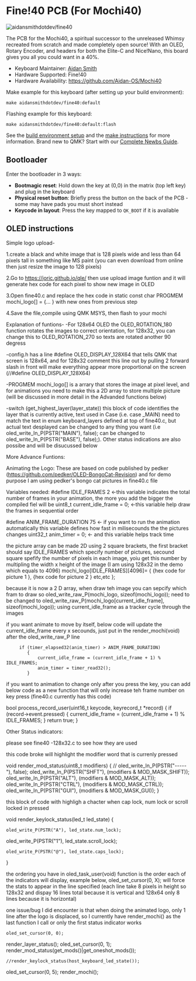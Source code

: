 # Fine!40 PCB (For Mochi40)

![aidansmithdotdev/fine40](https://i.imgur.com/2JMorvxh.png)

The PCB for the Mochi40, a spiritual successor to the unreleased Whimsy recreated from scratch and made completely open source! With an OLED, Rotary Encoder, and headers for both the Elite-C and Nice!Nano, this board gives you all you could want in a 40%.

* Keyboard Maintainer: [Aidan Smith](https://github.com/Aidan-OS)
* Hardware Supported: Fine!40
* Hardware Availability: https://github.com/Aidan-OS/Mochi40

Make example for this keyboard (after setting up your build environment):

    make aidansmithdotdev/fine40:default

Flashing example for this keyboard:

    make aidansmithdotdev/fine40:default:flash

See the [build environment setup](https://docs.qmk.fm/#/getting_started_build_tools) and the [make instructions](https://docs.qmk.fm/#/getting_started_make_guide) for more information. Brand new to QMK? Start with our [Complete Newbs Guide](https://docs.qmk.fm/#/newbs).

## Bootloader

Enter the bootloader in 3 ways:

* **Bootmagic reset**: Hold down the key at (0,0) in the matrix (top left key) and plug in the keyboard
* **Physical reset button**: Briefly press the button on the back of the PCB - some may have pads you must short instead
* **Keycode in layout**: Press the key mapped to `QK_BOOT` if it is available


## OLED instructions

Simple logo upload-

1.create a black and white image that is 128 pixels wide and less than 64 pixels tall in something like MS paint (you can even download from online then just resize the image to 128 pixels) 

2.Go to https://joric.github.io/qle/ then use upload image funtion and it will generate hex code for each pixel to show new image in OLED

3.Open fine40.c and replace the hex code in static const char PROGMEM mochi_logo[] = {... } with new ones from previous step

4.Save the file,compile using QMK MSYS, then flash to your mochi

Explanation of funtions-
-For 128x64 OLED the OLED_ROTATION_180 function rotates the images to correct orientation, for 128x32, you can change this to OLED_ROTATION_270 so texts are rotated another 90 degress

-config.h has a line #define OLED_DISPLAY_128X64 that tells QMK that screen is 128x64, and for 128x32 comment this line out by pulling 2 forward slash in front will make everything appear more proportional on the screen (//#define OLED_DISPLAY_128X64)

-PROGMEM mochi_logo[] is a arrary that stores the image at pixel level, and for animations you need to make this a 2D array to store multiple picture (will be discussed in more detail in the Advanded functions below)

-switch (get_highest_layer(layer_state))   this block of code identifies the layer that is currently active, text used in Case (i.e. case _MAIN) need to match the text in  enum keyboard_layers defined at top of fine40.c, but actual text desplayed can be changed to any thing you want (i.e  oled_write_ln_P(PSTR("MAIN"), false); can be changed to  oled_write_ln_P(PSTR("BASE"), false);). Other status indications are also possibe and will be disucussed below

More Advance Funtions:

Animating the Logo:
These are based on code published by pedker (https://github.com/pedker/OLED-BongoCat-Revision) and for demo purpose I am using pedker's bongo cat pictures in fine40.c file 

Variables needed: 
#define IDLE_FRAMES 2 <-this variable indicates the total number of frames in your animation, the more you add the bigger the compiled fiel will be
uint8_t current_idle_frame = 0; <-this variable help draw the frames in sequential order

#define ANIM_FRAME_DURATION 75 <- if you want to run the animation automatically this variable defines how fast in milisecounds the the pictures changes 
uint32_t anim_timer = 0; <- and this variable helps track time

the picture array can be made 2D using 2 square brackets, the first bracket should say IDLE_FRAMES which specify number of pictures, secound square spefify the number of pixels in each image, yoiu get this number by multipling the width x height of the image (I am using 128x32 in the demo which equals to 4096)
mochi_logo[IDLE_FRAMES][4096]= {
    {hex code for picture 1 },
    {hex code for picture 2 }
    etc,etc
    };
    
 because it is now a 2 D array, when draw teh image you can sepcify which fram to draw so oled_write_raw_P(mochi_logo, sizeof(mochi_logo)); need to be changed to oled_write_raw_P(mochi_logo[current_idle_frame], sizeof(mochi_logo));  using current_idle_frame as a tracker cycle through the images
 
 if you want animate to move by itself, below code will update the current_idle_frame every x secounds, just put in the render_mochi(void) after the oled_write_raw_P line
 
         if (timer_elapsed32(anim_timer) > ANIM_FRAME_DURATION)
            {
                current_idle_frame = (current_idle_frame + 1) % IDLE_FRAMES;
                anim_timer = timer_read32();
            }
            
 if you want to animation to change only after you press the key, you can add below code as a new function that will only increase teh frame number on key press (fine40.c currently has this code)
 
 bool process_record_user(uint16_t keycode, keyrecord_t *record) {
    if (record->event.pressed) {
      current_idle_frame = (current_idle_frame + 1) % IDLE_FRAMES;
    }
    return true;
  }
  
  
  
  Other Status indicators:
  
  please see fine40 -128x32.c to see how they are used
  
  this code broke will highlight the modifier word that is currenly pressed
  
  void render_mod_status(uint8_t modifiers) {
   //    oled_write_ln_P(PSTR("-----"), false);
    oled_write_ln_P(PSTR("SHFT"), (modifiers & MOD_MASK_SHIFT));
    oled_write_ln_P(PSTR("ALT"), (modifiers & MOD_MASK_ALT));
    oled_write_ln_P(PSTR("CTRL"), (modifiers & MOD_MASK_CTRL));
    oled_write_ln_P(PSTR("GUI"), (modifiers & MOD_MASK_GUI));
}


this block of code with highligh a chacter when cap lock, num lock or scroll locked in pressed

void render_keylock_status(led_t led_state) {
 
    oled_write_P(PSTR("A"), led_state.num_lock);
 oled_write_P(PSTR("1"), led_state.scroll_lock);
	
    oled_write_P(PSTR("@"), led_state.caps_lock);

}

the ordering you have in oled_task_user(void) function is the order each of the indicators will display, example below, oled_set_cursor(0, X); will force the stats to appear in the line specified (each line take 8 pixels in height so 128x32 and dispay 16 lines total because it is vertical and 128x64 only 8 lines because it is horizontal)

one issue/bug I did encounter is that when doing the animated logo, only 1 line after the logo is displaced, so I currently have render_mochi() as the last function I call or only the first status indicator works

	oled_set_cursor(0, 0); 
render_layer_status();
oled_set_cursor(0, 1); 
render_mod_status(get_mods()|get_oneshot_mods());

	//render_keylock_status(host_keyboard_led_state());
oled_set_cursor(0, 5); 
	render_mochi();
	

	


